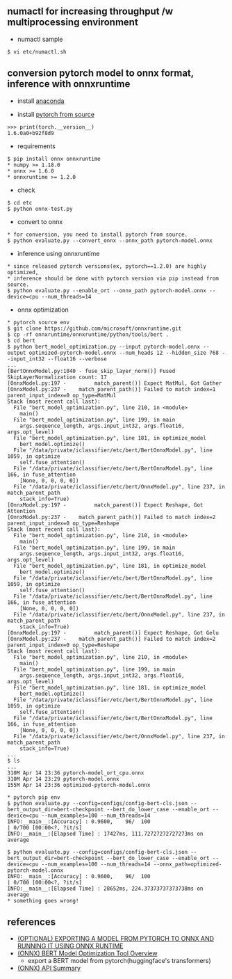 ## numactl for increasing throughput /w multiprocessing environment 

- numactl sample
```
$ vi etc/numactl.sh
```

## conversion pytorch model to onnx format, inference with onnxruntime

- install [anaconda](https://www.anaconda.com/distribution/#download-section)

- install [pytorch from source](https://github.com/pytorch/pytorch#from-source)
```
>>> print(torch.__version__)
1.6.0a0+b92f8d9
```

- requirements
```
$ pip install onnx onnxruntime
* numpy >= 1.18.0
* onnx >= 1.6.0
* onnxruntime >= 1.2.0
```

- check
```
$ cd etc
$ python onnx-test.py
```

- convert to onnx
```
* for conversion, you need to install pytorch from source.
$ python evaluate.py --convert_onnx --onnx_path pytorch-model.onnx
```

- inference using onnxruntime
```
* since released pytorch versions(ex, pytorch==1.2.0) are highly optimized,
* inference should be done with pytorch version via pip instead from source.
$ python evaluate.py --enable_ort --onnx_path pytorch-model.onnx --device=cpu --num_threads=14
```

- onnx optimization
```
* pytorch source env
$ git clone https://github.com/microsoft/onnxruntime.git
$ cp -rf onnxruntime/onnxruntime/python/tools/bert .
$ cd bert
$ python bert_model_optimization.py --input pytorch-model.onnx --output optimized-pytorch-model.onnx --num_heads 12 --hidden_size 768 --input_int32 --float16 --verbose
...
[BertOnnxModel.py:1040 - fuse_skip_layer_norm()] Fused SkipLayerNormalization count: 17
[OnnxModel.py:197 -         match_parent()] Expect MatMul, Got Gather
[OnnxModel.py:237 -    match_parent_path()] Failed to match index=1 parent_input_index=0 op_type=MatMul
Stack (most recent call last):
  File "bert_model_optimization.py", line 210, in <module>
    main()
  File "bert_model_optimization.py", line 199, in main
    args.sequence_length, args.input_int32, args.float16, args.opt_level)
  File "bert_model_optimization.py", line 181, in optimize_model
    bert_model.optimize()
  File "/data/private/iclassifier/etc/bert/BertOnnxModel.py", line 1059, in optimize
    self.fuse_attention()
  File "/data/private/iclassifier/etc/bert/BertOnnxModel.py", line 166, in fuse_attention
    [None, 0, 0, 0, 0])
  File "/data/private/iclassifier/etc/bert/OnnxModel.py", line 237, in match_parent_path
    stack_info=True)
[OnnxModel.py:197 -         match_parent()] Expect Reshape, Got Attention
[OnnxModel.py:237 -    match_parent_path()] Failed to match index=2 parent_input_index=0 op_type=Reshape
Stack (most recent call last):
  File "bert_model_optimization.py", line 210, in <module>
    main()
  File "bert_model_optimization.py", line 199, in main
    args.sequence_length, args.input_int32, args.float16, args.opt_level)
  File "bert_model_optimization.py", line 181, in optimize_model
    bert_model.optimize()
  File "/data/private/iclassifier/etc/bert/BertOnnxModel.py", line 1059, in optimize
    self.fuse_attention()
  File "/data/private/iclassifier/etc/bert/BertOnnxModel.py", line 166, in fuse_attention
    [None, 0, 0, 0, 0])
  File "/data/private/iclassifier/etc/bert/OnnxModel.py", line 237, in match_parent_path
    stack_info=True)
[OnnxModel.py:197 -         match_parent()] Expect Reshape, Got Gelu
[OnnxModel.py:237 -    match_parent_path()] Failed to match index=2 parent_input_index=0 op_type=Reshape
Stack (most recent call last):
  File "bert_model_optimization.py", line 210, in <module>
    main()
  File "bert_model_optimization.py", line 199, in main
    args.sequence_length, args.input_int32, args.float16, args.opt_level)
  File "bert_model_optimization.py", line 181, in optimize_model
    bert_model.optimize()
  File "/data/private/iclassifier/etc/bert/BertOnnxModel.py", line 1059, in optimize
    self.fuse_attention()
  File "/data/private/iclassifier/etc/bert/BertOnnxModel.py", line 166, in fuse_attention
    [None, 0, 0, 0, 0])
  File "/data/private/iclassifier/etc/bert/OnnxModel.py", line 237, in match_parent_path
    stack_info=True)
...
$ ls
...
310M Apr 14 23:36 pytorch-model_ort_cpu.onnx
310M Apr 14 23:29 pytorch-model.onnx
155M Apr 14 23:36 optimized-pytorch-model.onnx

* pytorch pip env
$ python evaluate.py --config=configs/config-bert-cls.json --bert_output_dir=bert-checkpoint --bert_do_lower_case --enable_ort --device=cpu --num_examples=100 --num_threads=14
INFO:__main__:[Accuracy] : 0.9600,    96/  100                                                                                                                                                                                          | 0/700 [00:00<?, ?it/s]
INFO:__main__:[Elapsed Time] : 17427ms, 111.72727272727273ms on average

$ python evaluate.py --config=configs/config-bert-cls.json --bert_output_dir=bert-checkpoint --bert_do_lower_case --enable_ort --device=cpu --num_examples=100 --num_threads=14 --onnx_path=optimized-pytorch-model.onnx
INFO:__main__:[Accuracy] : 0.9600,    96/  100                                                                                                                                                                                          | 0/700 [00:00<?, ?it/s]
INFO:__main__:[Elapsed Time] : 28652ms, 224.37373737373738ms on average
* something goes wrong!

```

## references
  - [(OPTIONAL) EXPORTING A MODEL FROM PYTORCH TO ONNX AND RUNNING IT USING ONNX RUNTIME](https://pytorch.org/tutorials/advanced/super_resolution_with_onnxruntime.html)
  - [(ONNX) BERT Model Optimization Tool Overview](https://github.com/microsoft/onnxruntime/tree/master/onnxruntime/python/tools/bert)
    - export a BERT model from pytorch(huggingface's transformers) 
  - [(ONNX) API Summary](https://microsoft.github.io/onnxruntime/python/api_summary.html)
